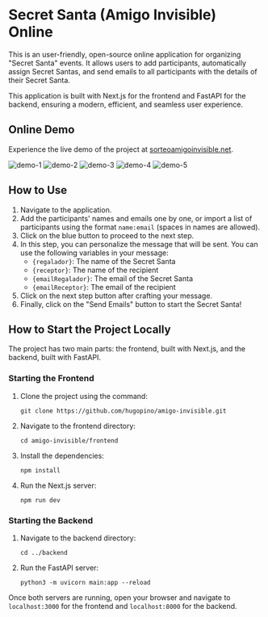 # Secret Santa (Amigo Invisible) Online

This is an user-friendly, open-source online application for organizing "Secret Santa" events. It allows users to add participants, automatically assign Secret Santas, and send emails to all participants with the details of their Secret Santa.

This application is built with Next.js for the frontend and FastAPI for the backend, ensuring a modern, efficient, and seamless user experience.

## Online Demo

Experience the live demo of the project at [sorteoamigoinvisible.net](http://sorteoamigoinvisible.net/).

![demo-1](https://github.com/hugopino/amigo-invisible/assets/102437612/b467fac4-8b71-422a-b7c8-cd4967079b09)
![demo-2](https://github.com/hugopino/amigo-invisible/assets/102437612/1a637226-ea58-4ecf-9778-b1e5ec012c8c)
![demo-3](https://github.com/hugopino/amigo-invisible/assets/102437612/2bf47d4d-301c-449a-90b3-a0fe7e23a0d8)
![demo-4](https://github.com/hugopino/amigo-invisible/assets/102437612/14269bba-265d-4ccf-9953-820e74b72371)
![demo-5 ](https://github.com/hugopino/amigo-invisible/assets/102437612/cb22a287-da67-4023-a695-0d73c508b48d)

## How to Use

1. Navigate to the application.
2. Add the participants' names and emails one by one, or import a list of participants using the format `name:email` (spaces in names are allowed).
3. Click on the blue button to proceed to the next step.
4. In this step, you can personalize the message that will be sent. You can use the following variables in your message:
    - `{regalador}`: The name of the Secret Santa
    - `{receptor}`: The name of the recipient
    - `{emailRegalador}`: The email of the Secret Santa
    - `{emailReceptor}`: The email of the recipient
5. Click on the next step button after crafting your message.
6. Finally, click on the "Send Emails" button to start the Secret Santa!

## How to Start the Project Locally

The project has two main parts: the frontend, built with Next.js, and the backend, built with FastAPI.

### Starting the Frontend

1. Clone the project using the command:
    ```
    git clone https://github.com/hugopino/amigo-invisible.git
    ```
2. Navigate to the frontend directory:
    ```
    cd amigo-invisible/frontend
    ```
3. Install the dependencies:
    ```
    npm install
    ```
4. Run the Next.js server:
    ```
    npm run dev
    ```

### Starting the Backend

1. Navigate to the backend directory:
    ```
    cd ../backend
    ```
2. Run the FastAPI server:
    ```
    python3 -m uvicorn main:app --reload
    ```

Once both servers are running, open your browser and navigate to `localhost:3000` for the frontend and `localhost:8000` for the backend.
